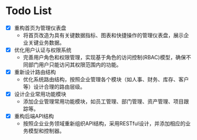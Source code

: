 # Todo List

- [x] 重构首页为管理仪表盘
  - 将首页改造为具有关键数据指标、图表和快捷操作的管理仪表盘，展示企业关键业务数据。
- [x] 优化用户认证与权限系统
  - 完善用户角色和权限管理，实现基于角色的访问控制(RBAC)模型，确保不同部门用户只能访问其权限范围内的功能。
- [x] 重新设计路由结构
  - 优化系统路由结构，按照企业管理各个模块（如人事、财务、库存、客户等）设计合理的路由层级。
- [x] 设计企业常用功能模块
  - 添加企业管理常用功能模块，如员工管理、部门管理、资产管理、项目跟踪等。
- [x] 重构后端API结构
  - 按照企业业务领域重新组织API结构，采用RESTful设计，并添加相应的业务模型和控制器。